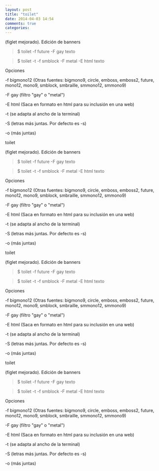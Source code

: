 ```yaml
---
layout: post
title: "toilet"
date: 2014-04-03 14:54
comments: true
categories: 
---
```

(figlet mejorado). Edición de banners 

>$ toilet -f future -F gay texto 

>$ toilet -t -f smblock -F metal -E html texto 

Opciones 

-f bigmono12 (Otras fuentes: bigmono9, circle, emboss, emboss2, future, mono12, mono9, smblock, smbraille, smmono12, smmono9) 

-F gay (filtro "gay" o "metal") 

-E html (Saca en formato en html para su inclusión en una web) 

-t (se adapta al ancho de la terminal) 

-S (letras más juntas. Por defecto es -s) 

-o (más juntas)

toilet

(figlet mejorado). Edición de banners 

>$ toilet -f future -F gay texto 

>$ toilet -t -f smblock -F metal -E html texto 

Opciones 

-f bigmono12 (Otras fuentes: bigmono9, circle, emboss, emboss2, future, mono12, mono9, smblock, smbraille, smmono12, smmono9) 

-F gay (filtro "gay" o "metal") 

-E html (Saca en formato en html para su inclusión en una web) 

-t (se adapta al ancho de la terminal) 

-S (letras más juntas. Por defecto es -s) 

-o (más juntas)

toilet

(figlet mejorado). Edición de banners 

>$ toilet -f future -F gay texto 

>$ toilet -t -f smblock -F metal -E html texto 

Opciones 

-f bigmono12 (Otras fuentes: bigmono9, circle, emboss, emboss2, future, mono12, mono9, smblock, smbraille, smmono12, smmono9) 

-F gay (filtro "gay" o "metal") 

-E html (Saca en formato en html para su inclusión en una web) 

-t (se adapta al ancho de la terminal) 

-S (letras más juntas. Por defecto es -s) 

-o (más juntas)

toilet

(figlet mejorado). Edición de banners 

>$ toilet -f future -F gay texto 

>$ toilet -t -f smblock -F metal -E html texto 

Opciones 

-f bigmono12 (Otras fuentes: bigmono9, circle, emboss, emboss2, future, mono12, mono9, smblock, smbraille, smmono12, smmono9) 

-F gay (filtro "gay" o "metal") 

-E html (Saca en formato en html para su inclusión en una web) 

-t (se adapta al ancho de la terminal) 

-S (letras más juntas. Por defecto es -s) 

-o (más juntas)

